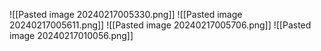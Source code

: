 ![[Pasted image 20240217005330.png]]
![[Pasted image 20240217005611.png]]
![[Pasted image 20240217005706.png]]
![[Pasted image 20240217010056.png]]